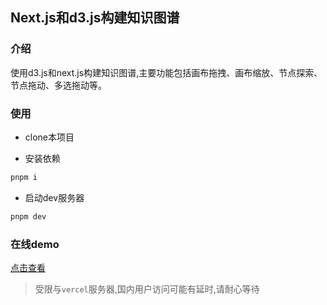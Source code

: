 ## Next.js和d3.js构建知识图谱

### 介绍

使用d3.js和next.js构建知识图谱,主要功能包括画布拖拽、画布缩放、节点探索、节点拖动、多选拖动等。

### 使用

- clone本项目

- 安装依赖

```bash
pnpm i
```

- 启动dev服务器

```bash
pnpm dev
```

### 在线demo

[点击查看](https://knowledge-map.vercel.app/)

> 受限与`vercel`服务器,国内用户访问可能有延时,请耐心等待
